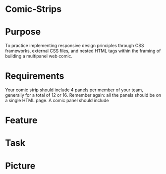 # Comic-Strips

# Purpose
To practice implementing responsive design principles through CSS frameworks, external CSS files, and nested HTML tags within the framing of building a multipanel web comic.

# Requirements
Your comic strip should include 4 panels per member of your team, generally for a total of 12 or 16. Remember again: all the panels should be on a single HTML page. A comic panel should include

# Feature


# Task




# Picture

